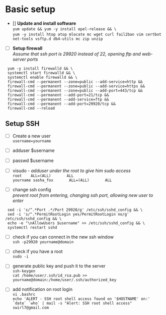 Basic setup
========================
+ [] **Update and install software**  
`yum update && yum -y install epel-release && \`  
`yum -y install htop atop mlocate mc wget curl fail2ban vim certbot net-tools vsftp.d db4-utils mc zip unzip`

   
* [ ] **Setup firewall**  
*Assume that ssh port is 29920 instead of 22, opening ftp and web-server ports*

```
 yum -y install firewalld && \
 systemctl start firewalld && \
 systemctl enable firewalld && \
 firewall-cmd --permanent --zone=public --add-service=http &&
 firewall-cmd --permanent --zone=public --add-service=https &&
 firewall-cmd --permanent --zone=public --add-port=443/tcp &&
 firewall-cmd --permanent --add-port=21/tcp &&
 firewall-cmd --permanent --add-service=ftp &&
 firewall-cmd --permanent --add-port=29920/tcp &&
 firewall-cmd --reload
```

## **Setup SSH**
+ [ ] Create a new user  
`username=yourname`
+ [ ] adduser $username
+ [ ] passwd $username
+ [ ] visudo - *adduser under the root to give him sudo access*  
`root    ALL=(ALL)       ALL`  
`yourname sasha_fox       ALL=(ALL)       ALL`

+ [ ] change ssh config  
*prevent root from entering, changing ssh port, allowing new user to enter*
```
 sed -i 's/^.*Port .*/Port 29920/g' /etc/ssh/sshd_config && \
 sed -i 's/^.*PermitRootLogin yes/PermitRootLogin no/g' /etc/ssh/sshd_config && \
 echo -e "\nAllowUsers $username" >> /etc/ssh/sshd_config && \
 systemctl restart sshd
```
+ [ ] check if you can connect in the new ssh window  
 `ssh -p29920 yourname@domain `
 
+ [ ] check if you have a root  
`sudo -i` 
  
+ [ ] generate public key and push it to the server  
`ssh-keygen`  
`cat /home/user/.ssh/id_rsa.pub >> yourname@domain:/home/user/.ssh/authorized_key`

+ [ ] add notification on root login  
`vi .bashrc`  
```echo 'ALERT - SSH root shell access found on '$HOSTNAME' on:' `date` `who` | mail -s "Alert: SSH root shell access"  swirl7@gmail.com```